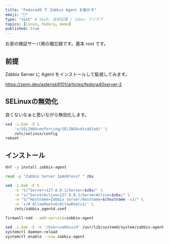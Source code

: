 ```yaml
---
title: "Fedora40 で Zabbix Agent を動かす"
emoji: "🎉"
type: "tech" # tech: 技術記事 / idea: アイデア
topics: [Linux, Fedora, memo]
published: true
---
```


お家の検証サーバ用の備忘録です。基本 root です。

## 前提

Zabbix Server に Agent をインストールして監視してみます。

<https://zenn.dev/asterisk9101/articles/fedora40server-2>

## SELinuxの無効化

良くないなぁと思いながら無効化します。

```bash
sed -i.bak -E \
    's/SELINUX=enforcing/SELINUX=disabled/' \
    /etc/selinux/config
reboot
```

## インストール

```bash
dnf -y install zabbix-agent
```

```bash
read -p "Zabbix Server IpAddress? " zbx
```

```bash
sed -i.bak -E \
    -e "s/^Server=127.0.0.1/Server=$zbx/" \
    -e "s/^ServerActive=127.0.0.1/ServerActive=$zbx/" \
    -e "s/^Hostname=Zabbix server/Hostname=$(hostname -s)/" \
    -e 's/# AllowRoot=0/AllowRoot=1/' \
    /etc/zabbix_agentd.conf
```

```bash
firewall-cmd --add-service=zabbix-agent
```

```bash
sed -i.bak -E -e '/User=zabbix/d' /usr/lib/systemd/system/zabbix-agent.service
systemctl daemon-reload
systemctl enable --now zabbix-agent
```
